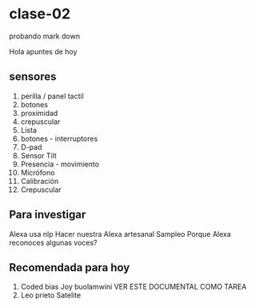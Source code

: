 # clase-02
probando mark down
<!-- Dejar una linea en blanco para que el enter sea visible -->
Hola apuntes de hoy

## sensores

1. perilla / panel tactil
2. botones
3. proximidad
4. crepuscular
5. Lista
6. botones - interruptores
7. D-pad
8. Sensor Tilt
9. Presencia - movimiento
10. Micrófono
11. Calibración
12. Crepuscular <!-- dispositivo que permite detectar la cantidad de luz que existe en un ambiente con el objetivo de activar un sistema de iluminación cuando esta llega a cierto nivel de luz. -->

## Para investigar
Alexa usa nlp 
Hacer nuestra Alexa artesanal
Sampleo
Porque Alexa reconoces algunas voces?

## Recomendada para hoy
1. Coded bias Joy buolamwini VER ESTE DOCUMENTAL COMO TAREA
2. Leo prieto Satelite
